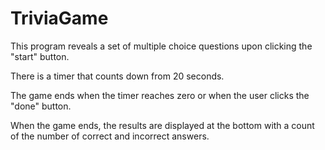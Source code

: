 # TriviaGame

This program reveals a set of multiple choice questions upon clicking the "start" button.

There is a timer that counts down from 20 seconds. 

The game ends when the timer reaches zero or when the user clicks the "done" button.

When the game ends, the results are displayed at the bottom with a count of the number
of correct and incorrect answers. 